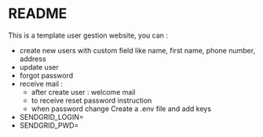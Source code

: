 # README
This is a template user gestion website, you can :
* create new users with custom field like name, first name, phone number, address
* update user
* forgot password
* receive mail :
  * after create user : welcome mail
  * to receive reset password instruction
  * when password change
Create a .env file and add keys
* SENDGRID_LOGIN=
* SENDGRID_PWD=
